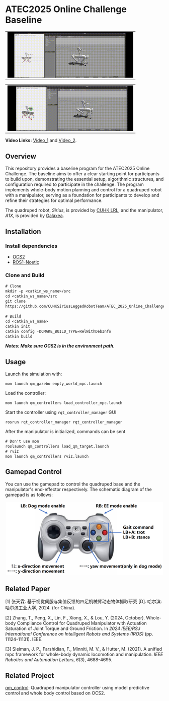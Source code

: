 # ATEC2025 Online Challenge Baseline

<table><tr>
<td><img src="./docs/pos_cmd_1.gif"  width = "400"/></td>
</tr></table> 

<table><tr>
<td><img src="./docs/pos_cmd_2.gif"  width = "400"/></td>
</tr></table> 

**Video Links:** [Video_1](https://youtu.be/ssDCgayYm5A) and [Video_2](https://youtu.be/3uMl4_FFygo).

## Overview

This repository provides a baseline program for the ATEC2025 Online Challenge. The baseline aims to offer a clear starting point for participants to build upon, demonstrating the essential setup, algorithmic structures, and configuration required to participate in the challenge. The program implements whole-body motion planning and control for a quadruped robot with a manipulator, serving as a foundation for participants to develop and refine their strategies for optimal performance.

The quadruped robot, *Sirius*, is provided by [CUHK LRL](https://cuhkleggedrobotlab.github.io/), and the manipulator, *A1X*, is provided by [Galaxea](https://galaxea.ai/).

## Installation

### Install dependencies

- [OCS2](https://leggedrobotics.github.io/ocs2/installation.html#prerequisites)
- [ROS1-Noetic](http://wiki.ros.org/noetic)

### Clone and Build

```
# Clone
mkdir -p <catkin_ws_name>/src
cd <catkin_ws_name>/src
git clone https://github.com/CUHKSiriusLeggedRobotTeam/ATEC_2025_Online_Challenge_Baseline.git

# Build
cd <catkin_ws_name>
catkin init
catkin config -DCMAKE_BUILD_TYPE=RelWithDebInfo
catkin build
```

***Notes: Make sure OCS2 is in the environment path.***

## Usage

Launch the simulation with:

```
mon launch qm_gazebo empty_world_mpc.launch
```

Load the controller:

```
mon launch qm_controllers load_controller_mpc.launch
```

Start the controller using `rqt_controller_manager` GUI

```
rosrun rqt_controller_manager rqt_controller_manager
```

After the manipulator is initialized, commands can be sent

```
# Don't use mon
roslaunch qm_controllers load_qm_target.launch 
# rviz
mon launch qm_controllers rviz.launch
```

## Gamepad Control

You can use the gamepad to control the quadruped base and the manipulator's end-effector respectively. The schematic diagram of the gamepad is as follows:
<p align = "center">
<img src="./docs/gamepad.png" alt="gamepad" width = "500"/>
</p>


## Related Paper  

[1] 张天霖. 基于视觉伺服与集值反馈的四足机械臂动态物体抓取研究 [D]. 哈尔滨: 哈尔滨工业大学, 2024. (for China).  

[2] Zhang, T., Peng, X., Lin, F., Xiong, X., & Lou, Y. (2024, October). Whole-body Compliance Control for Quadruped Manipulator with Actuation Saturation of Joint Torque and Ground Friction. In *2024 IEEE/RSJ International Conference on Intelligent Robots and Systems (IROS)* (pp. 11124-11131). IEEE.

[3] Sleiman, J. P., Farshidian, F., Minniti, M. V., & Hutter, M. (2021). A unified mpc framework for whole-body dynamic locomotion and manipulation. *IEEE Robotics and Automation Letters*, *6*(3), 4688-4695.

## Related Project

[qm_control](https://github.com/skywoodsz/qm_control): Quadruped manipulator controller using model predictive control and whole body control based on OCS2.
